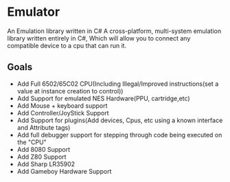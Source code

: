 # Emulator

An Emulation library written in C#
A cross-platform, multi-system emulation library written entirely in C#,
Which will allow you to connect any compatible device to a cpu that can run it.

## Goals
- Add Full 6502/65C02 CPU(Including Illegal/Improved instructions(set a value at instance creation to control))
- Add Support for emulated NES Hardware(PPU, cartridge,etc)
- Add Mouse + keyboard support
- Add Controller/JoyStick Support
- Add Support for plugins(Add devices, Cpus, etc using a known interface and Attribute tags)
- Add full debugger support for stepping through code being executed on the "CPU"
- Add 8080 Support
- Add Z80 Support
- Add Sharp LR35902
- Add Gameboy Hardware Support

